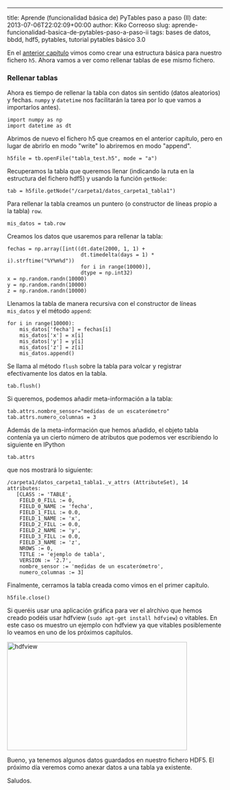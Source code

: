 ---
title: Aprende (funcionalidad básica de) PyTables paso a paso (II)
date: 2013-07-06T22:02:09+00:00
author: Kiko Correoso
slug: aprende-funcionalidad-basica-de-pytables-paso-a-paso-ii
tags: bases de datos, bbdd, hdf5, pytables, tutorial pytables básico 3.0

En el [anterior capítulo](http://pybonacci.org/2013/07/04/aprende-funcionalidad-basica-de-pytables-paso-a-paso-i/) vimos como crear una estructura básica para nuestro fichero `h5`. Ahora vamos a ver como rellenar tablas de ese mismo fichero.

### Rellenar tablas

Ahora es tiempo de rellenar la tabla con datos sin sentido (datos aleatorios) y fechas. `numpy` y `datetime` nos facilitarán la tarea por lo que vamos a importarlos antes).

<pre><code class="language-python">import numpy as np
import datetime as dt</code></pre>

Abrimos de nuevo el fichero h5 que creamos en el anterior capítulo, pero en lugar de abrirlo en modo "write" lo abriremos en modo "append".

<pre><code class="language-python">h5file = tb.openFile("tabla_test.h5", mode = "a")</code></pre>

Recuperamos la tabla que queremos llenar (indicando la ruta en la estructura del fichero hdf5) y usando la función `getNode`:

<pre><code class="language-python">tab = h5file.getNode("/carpeta1/datos_carpeta1_tabla1")</code></pre>

Para rellenar la tabla creamos un puntero (o constructor de líneas propio a la tabla) `row`.

<pre><code class="language-python">mis_datos = tab.row</code></pre>

Creamos los datos que usaremos para rellenar la tabla:

<pre><code class="language-python">fechas = np.array([int((dt.date(2000, 1, 1) +
                        dt.timedelta(days = 1) * i).strftime("%Y%m%d"))
                        for i in range(10000)],
                        dtype = np.int32)
x = np.random.randn(10000)
y = np.random.randn(10000)
z = np.random.randn(10000)</code></pre>

Llenamos la tabla de manera recursiva con el constructor de líneas `mis_datos` y el método `append`:

<pre><code class="language-python">for i in range(10000):
    mis_datos['fecha'] = fechas[i]
    mis_datos['x'] = x[i]
    mis_datos['y'] = y[i]
    mis_datos['z'] = z[i]
    mis_datos.append()</code></pre>

Se llama al método `flush` sobre la tabla para volcar y registrar efectivamente los datos en la tabla.

<pre><code class="language-python">tab.flush()</code></pre>

Si queremos, podemos añadir meta-información a la tabla:

<pre><code class="language-python">tab.attrs.nombre_sensor="medidas de un escaterómetro"
tab.attrs.numero_columnas = 3</code></pre>

Además de la meta-información que hemos añadido, el objeto tabla contenía ya un cierto número de atributos que podemos ver escribiendo lo siguiente en IPython

<pre><code class="language-python">tab.attrs</code></pre>

que nos mostrará lo siguiente:

<pre><code class="language-python">/carpeta1/datos_carpeta1_tabla1._v_attrs (AttributeSet), 14 attributes:
   [CLASS := 'TABLE',
    FIELD_0_FILL := 0,
    FIELD_0_NAME := 'fecha',
    FIELD_1_FILL := 0.0,
    FIELD_1_NAME := 'x',
    FIELD_2_FILL := 0.0,
    FIELD_2_NAME := 'y',
    FIELD_3_FILL := 0.0,
    FIELD_3_NAME := 'z',
    NROWS := 0,
    TITLE := 'ejemplo de tabla',
    VERSION := '2.7',
    nombre_sensor := 'medidas de un escaterómetro',
    numero_columnas := 3]</code></pre>

Finalmente, cerramos la tabla creada como vimos en el primer capítulo.

<pre><code class="language-python">h5file.close()</code></pre>

Si queréis usar una aplicación gráfica para ver el alrchivo que hemos creado podéis usar hdfview (`sudo apt-get install hdfview`) o vitables. En este caso os muestro un ejemplo con hdfview ya que vitables posiblemente lo veamos en uno de los próximos capítulos.

<img class=" wp-image-1705" alt="hdfview" src="http://new.pybonacci.org/images/2013/07/hdfview1.png?w=700" width="420" height="253" srcset="https://pybonacci.org/wp-content/uploads/2013/07/hdfview1.png 1680w, https://pybonacci.org/wp-content/uploads/2013/07/hdfview1-300x180.png 300w, https://pybonacci.org/wp-content/uploads/2013/07/hdfview1-1024x617.png 1024w, https://pybonacci.org/wp-content/uploads/2013/07/hdfview1-1200x723.png 1200w" sizes="(max-width: 420px) 100vw, 420px" />

Bueno, ya tenemos algunos datos guardados en nuestro fichero HDF5. El próximo día veremos como anexar datos a una tabla ya existente.

Saludos.
